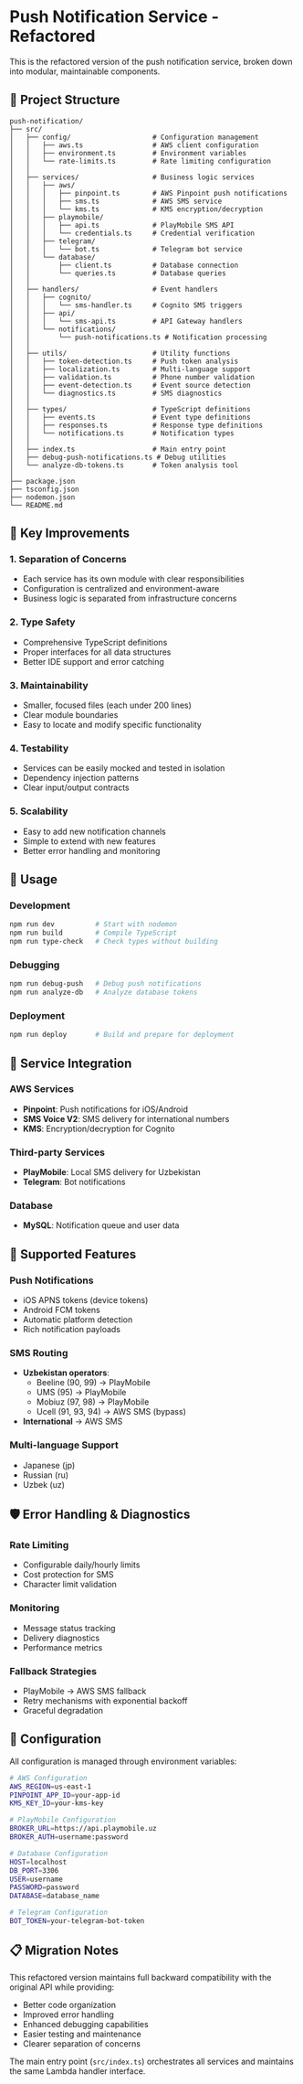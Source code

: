 # Push Notification Service - Refactored

This is the refactored version of the push notification service, broken down into modular, maintainable components.

## 📁 Project Structure

```
push-notification/
├── src/
│   ├── config/                    # Configuration management
│   │   ├── aws.ts                 # AWS client configuration
│   │   ├── environment.ts         # Environment variables
│   │   └── rate-limits.ts         # Rate limiting configuration
│   │
│   ├── services/                  # Business logic services
│   │   ├── aws/
│   │   │   ├── pinpoint.ts        # AWS Pinpoint push notifications
│   │   │   ├── sms.ts             # AWS SMS service
│   │   │   └── kms.ts             # KMS encryption/decryption
│   │   ├── playmobile/
│   │   │   ├── api.ts             # PlayMobile SMS API
│   │   │   └── credentials.ts     # Credential verification
│   │   ├── telegram/
│   │   │   └── bot.ts             # Telegram bot service
│   │   └── database/
│   │       ├── client.ts          # Database connection
│   │       └── queries.ts         # Database queries
│   │
│   ├── handlers/                  # Event handlers
│   │   ├── cognito/
│   │   │   └── sms-handler.ts     # Cognito SMS triggers
│   │   ├── api/
│   │   │   └── sms-api.ts         # API Gateway handlers
│   │   └── notifications/
│   │       └── push-notifications.ts # Notification processing
│   │
│   ├── utils/                     # Utility functions
│   │   ├── token-detection.ts     # Push token analysis
│   │   ├── localization.ts        # Multi-language support
│   │   ├── validation.ts          # Phone number validation
│   │   ├── event-detection.ts     # Event source detection
│   │   └── diagnostics.ts         # SMS diagnostics
│   │
│   ├── types/                     # TypeScript definitions
│   │   ├── events.ts              # Event type definitions
│   │   ├── responses.ts           # Response type definitions
│   │   └── notifications.ts       # Notification types
│   │
│   ├── index.ts                   # Main entry point
│   ├── debug-push-notifications.ts # Debug utilities
│   └── analyze-db-tokens.ts       # Token analysis tool
│
├── package.json
├── tsconfig.json
├── nodemon.json
└── README.md
```

## 🔧 Key Improvements

### 1. **Separation of Concerns**
- Each service has its own module with clear responsibilities
- Configuration is centralized and environment-aware
- Business logic is separated from infrastructure concerns

### 2. **Type Safety**
- Comprehensive TypeScript definitions
- Proper interfaces for all data structures
- Better IDE support and error catching

### 3. **Maintainability**
- Smaller, focused files (each under 200 lines)
- Clear module boundaries
- Easy to locate and modify specific functionality

### 4. **Testability**
- Services can be easily mocked and tested in isolation
- Dependency injection patterns
- Clear input/output contracts

### 5. **Scalability**
- Easy to add new notification channels
- Simple to extend with new features
- Better error handling and monitoring

## 🚀 Usage

### Development
```bash
npm run dev          # Start with nodemon
npm run build        # Compile TypeScript
npm run type-check   # Check types without building
```

### Debugging
```bash
npm run debug-push   # Debug push notifications
npm run analyze-db   # Analyze database tokens
```

### Deployment
```bash
npm run deploy       # Build and prepare for deployment
```

## 🔌 Service Integration

### AWS Services
- **Pinpoint**: Push notifications for iOS/Android
- **SMS Voice V2**: SMS delivery for international numbers
- **KMS**: Encryption/decryption for Cognito

### Third-party Services
- **PlayMobile**: Local SMS delivery for Uzbekistan
- **Telegram**: Bot notifications

### Database
- **MySQL**: Notification queue and user data

## 📱 Supported Features

### Push Notifications
- iOS APNS tokens (device tokens)
- Android FCM tokens
- Automatic platform detection
- Rich notification payloads

### SMS Routing
- **Uzbekistan operators**:
  - Beeline (90, 99) → PlayMobile
  - UMS (95) → PlayMobile  
  - Mobiuz (97, 98) → PlayMobile
  - Ucell (91, 93, 94) → AWS SMS (bypass)
- **International** → AWS SMS

### Multi-language Support
- Japanese (jp)
- Russian (ru)
- Uzbek (uz)

## 🛡️ Error Handling & Diagnostics

### Rate Limiting
- Configurable daily/hourly limits
- Cost protection for SMS
- Character limit validation

### Monitoring
- Message status tracking
- Delivery diagnostics
- Performance metrics

### Fallback Strategies
- PlayMobile → AWS SMS fallback
- Retry mechanisms with exponential backoff
- Graceful degradation

## 🔧 Configuration

All configuration is managed through environment variables:

```bash
# AWS Configuration
AWS_REGION=us-east-1
PINPOINT_APP_ID=your-app-id
KMS_KEY_ID=your-kms-key

# PlayMobile Configuration  
BROKER_URL=https://api.playmobile.uz
BROKER_AUTH=username:password

# Database Configuration
HOST=localhost
DB_PORT=3306
USER=username
PASSWORD=password
DATABASE=database_name

# Telegram Configuration
BOT_TOKEN=your-telegram-bot-token
```

## 📋 Migration Notes

This refactored version maintains full backward compatibility with the original API while providing:

- Better code organization
- Improved error handling
- Enhanced debugging capabilities
- Easier testing and maintenance
- Clearer separation of concerns

The main entry point (`src/index.ts`) orchestrates all services and maintains the same Lambda handler interface.